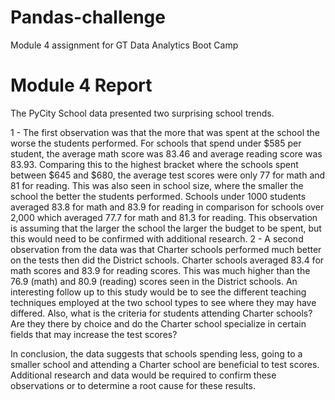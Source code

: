 # Pandas-challenge

Module 4 assignment for GT Data Analytics Boot Camp

# Module 4 Report

The PyCity School data presented two surprising school trends.

1 - The first observation was that the more that was spent at the school the worse the students performed.  For schools that spend under $585 per student, the average math score was 83.46 and average reading score was 83.93.  Comparing this to the highest bracket where the schools spent between $645 and $680, the average test scores were only 77 for math and 81 for reading.  This was also seen in school size, where the smaller the school the better the students performed.  Schools under 1000 students averaged 83.8 for math and 83.9 for reading in comparison for schools over 2,000 which averaged 77.7 for math and 81.3 for reading. This observation is assuming that the larger the school the larger the budget to be spent, but this would need to be confirmed with additional research.
2 - A second observation from the data was that Charter schools performed much better on the tests then did the District schools.  Charter schools averaged 83.4 for math scores and 83.9 for reading scores. This was much higher than the 76.9 (math) and 80.9 (reading) scores seen in the District schools.  An interesting follow up to this study would be to see the different teaching techniques employed at the two school types to see where they may have differed.  Also, what is the criteria for students attending Charter schools?  Are they there by choice and do the Charter school specialize in certain fields that may increase the test scores?

In conclusion, the data suggests that schools spending less, going to a smaller school and attending a Charter school are beneficial to test scores.  Additional research and data would be required to confirm these observations or to determine a root cause for these results.


